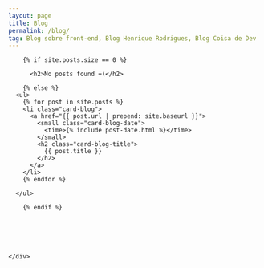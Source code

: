 ```yaml
---
layout: page
title: Blog
permalink: /blog/
tag: Blog sobre front-end, Blog Henrique Rodrigues, Blog Coisa de Dev
---
```


<!--<div class="page-banner {{ page.title }}">
	<h1>{{ page.title }}</h1>
</div>-->

<div class="page-content blog-content">
 	<div class="page-center">

 		{% if site.posts.size == 0 %}

		  <h2>No posts found =(</h2>

		{% else %}
      <ul>
        {% for post in site.posts %}
        <li class="card-blog">
          <a href="{{ post.url | prepend: site.baseurl }}">
            <small class="card-blog-date">
              <time>{% include post-date.html %}</time>
            </small>
            <h2 class="card-blog-title">
              {{ post.title }}
            </h2>
          </a>
        </li>
        {% endfor %}
        
      </ul>

		{% endif %}






	</div>
</div>
